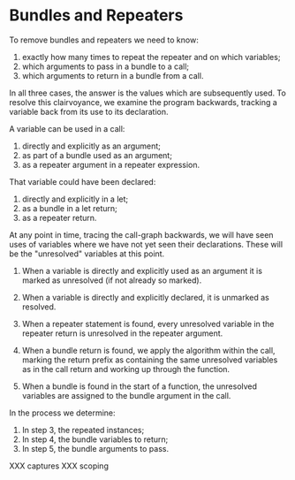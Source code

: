 # Bundles and Repeaters

To remove bundles and repeaters we need to know:

1. exactly how many times to repeat the repeater and on which variables;
2. which arguments to pass in a bundle to a call;
3. which arguments to return in a bundle from a call.

In all three cases, the answer is the values which are subsequently used. To resolve this clairvoyance, we examine the program backwards, tracking a variable back from its use to its declaration.

A variable can be used in a call:

1. directly and explicitly as an argument;
2. as part of a bundle used as an argument;
3. as a repeater argument in a repeater expression.

That variable could have been declared:

1. directly and explicitly in a let;
2. as a bundle in a let return;
3. as a repeater return.

At any point in time, tracing the call-graph backwards, we will have seen uses of variables where we have not yet seen their declarations. These will be the "unresolved" variables at this point.

1. When a variable is directly and explicitly used as an argument it is marked as unresolved (if not already so marked).

2. When a variable is directly and explicitly declared, it is unmarked as resolved.

3. When a repeater statement is found, every unresolved variable in the repeater return is unresolved in the repeater argument.

4. When a bundle return is found, we apply the algorithm within the call, marking the return prefix as containing the same unresolved variables as in the call return and working up through the function.

5. When a bundle is found in the start of a function, the unresolved variables are assigned to the bundle argument in the call.

In the process we determine:

1. In step 3, the repeated instances;
2. In step 4, the bundle variables to return;
3. In step 5, the bundle arguments to pass.

XXX captures
XXX scoping
